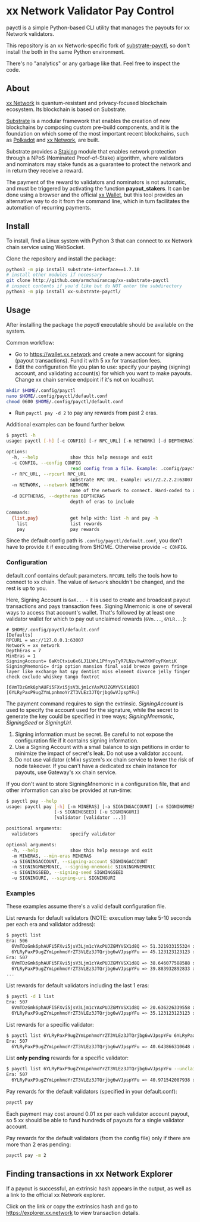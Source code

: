 # xx Network Validator Pay Control

payctl is a simple Python-based CLI utility that manages the payouts for xx Network validators.

This repository is an xx Network-specific fork of [substrate-payctl](https://github.com/stakelink/substrate-payctl), so don't install the both in the same Python environment.

There's no "analytics" or any garbage like that. Feel free to inspect the code.

## About 

[xx Network](https://xx.network) is quantum-resistant and privacy-focused blockchain ecosystem. Its blockchain is based on Substrate.

[Substrate](https://substrate.dev/) is a modular framework that enables the creation of new blockchains by composing custom pre-build components, and it is the foundation on which some of the most important recent blockchains, such as [Polkadot](https://polkadot.network/) and [xx Network](https://xx.network/), are built.

Substrate provides a [Staking](https://paritytech.github.io/substrate/master/pallet_staking/index.html) module that enables network protection through a NPoS (Nominated Proof-of-Stake) algorithm, where validators and nominators may stake funds as a guarantee to protect the network and in return they receive a reward.

The payment of the reward to validators and nominators is not automatic, and must be triggered by activating the function **payout_stakers**. It can be done using a browser and the official [xx Wallet](https://wallet.xx.network/), but this tool provides an alternative way to do it from the command line, which in turn facilitates the automation of recurring payments.

## Install

To install, find a Linux system with Python 3 that can connect to xx Network chain service using WebSocket.

Clone the repository and install the package:

```sh
python3 -m pip install substrate-interface==1.7.10
# install other modules if necessary
git clone http://github.com/armchairancap/xx-substrate-payctl
# inspect contents if you'd like but do NOT enter the subdirectory
python3 -m pip install xx-substrate-payctl/
```

## Usage

After installing the package the _payctl_ executable should be available on the system.

Common workflow:

- Go to https://wallet.xx.network and create a new account for signing (payout transactions). Fund it with 5 xx for transaction fees.
- Edit the configuration file you plan to use: specify your paying (signing) account, and validating account(s) for which you want to make payouts. Change xx chain service endpoint if it's not on localhost.

```sh
mkdir $HOME/.config/payctl
nano $HOME/.config/payctl/default.conf
chmod 0600 $HOME/.config/payctl/default.conf
```

- Run `payctl pay -d 2` to pay any rewards from past 2 eras. 

Additional examples can be found further below.

```sh
$ payctl -h
usage: payctl [-h] [-c CONFIG] [-r RPC_URL] [-n NETWORK] [-d DEPTHERAS] {list,pay} ...

options:
  -h, --help            show this help message and exit
  -c CONFIG, --config CONFIG
                        read config from a file. Example: .config/payctl/default.conf
  -r RPC_URL, --rpcurl RPC_URL
                        substrate RPC URL. Example: ws://2.2.2.2:63007
  -n NETWORK, --network NETWORK
                        name of the network to connect. Hard-coded to xx Network
  -d DEPTHERAS, --deptheras DEPTHERAS
                        depth of eras to include

Commands:
  {list,pay}            get help with: list -h and pay -h
    list                list rewards
    pay                 pay rewards

```

Since the default config path is `.config/payctl/default.conf`, you don't have to provide it if executing from $HOME. Otherwise provide `-c CONFIG`.

### Configuration 

default.conf contains default parameters. `RPCURL` tells the tools how to connect to xx chain. The value of `Network` shouldn't be changed, and the rest is up to you.

Here, Signing Account is `6aK...` - it is used to create and broadcast payout transactions and pays transaction fees. Signing Mnemonic is one of several ways to access that account's wallet. That's followed by at least one validator wallet for which to pay out unclaimed rewards (`6Vm...`, `6YLR...`):

```raw
# $HOME/.config/payctl/default.conf
[Defaults]
RPCURL = ws://127.0.0.1:63007
Network = xx network
DepthEras = 7
MinEras = 1
SigningAccount= 6aKtCtxiu6x6LJ1LWhL1PfnysTyR7LNzvYwAYKWFcyFKmtiK
SigningMnemonic= drip option mansion final void breeze govern fringe layer like exchange hat spy dentist miss element divorce jelly finger check exclude whiskey tango foxtrot

[6VmTDzGmk6phAUFi5FXvi5jsV3Ljm1cYAxPUJZGMYVSX1d8Q]
[6YLRyPaxP9ugZYmLpnhmoYrZT3VLEz3JTQrjbg6wVJpspYFu]
```

The payment command requires to sign the extrinsic. _SigningAccount_ is used to specify the account used for the signature, while the secret to generate the key could be specified in tree ways; _SigningMnemonic_, _SigningSeed_ or _SigningUri_. 

1. Signing information must be secret. Be careful to not expose the configuration file if it contains signing information.
2. Use a Signing Account with a small balance to sign petitions in order to minimize the impact of secret's leak. Do not use a validator account.
3. Do not use validator (cMix) system's xx chain service to lower the risk of node takeover. If you can't have a dedicated xx chain instance for payouts, use Gateway's xx chain service.

If you don't want to store SigningMnemonic in a configuration file, that and other information can also be provided at run-time:

```sh
$ payctl pay --help
usage: payctl pay [-h] [-m MINERAS] [-a SIGNINGACCOUNT] [-n SIGNINGMNEMONIC]
                  [-s SIGNINGSEED] [-u SIGNINGURI]
                  [validator [validator ...]]

positional arguments:
  validators            specify validator

optional arguments:
  -h, --help            show this help message and exit
  -m MINERAS, --min-eras MINERAS
  -a SIGNINGACCOUNT, --signing-account SIGNINGACCOUNT
  -n SIGNINGMNEMONIC, --signing-mnemonic SIGNINGMNEMONIC
  -s SIGNINGSEED, --signing-seed SIGNINGSEED
  -u SIGNINGURI, --signing-uri SIGNINGURI
```

### Examples

These examples assume there's a valid default configuration file.

List rewards for default validators (NOTE: execution may take 5-10 seconds per each era and validator address):

```sh
$ payctl list
Era: 506
  6VmTDzGmk6phAUFi5FXvi5jsV3Ljm1cYAxPUJZGMYVSX1d8Q => 51.321933155324 xx (claimed)
  6YLRyPaxP9ugZYmLpnhmoYrZT3VLEz3JTQrjbg6wVJpspYFu => 45.123123123123 xx (claimed)
Era: 507
  6VmTDzGmk6phAUFi5FXvi5jsV3Ljm1cYAxPUJZGMYVSX1d8Q => 38.646077588588 xx (claimed)
  6YLRyPaxP9ugZYmLpnhmoYrZT3VLEz3JTQrjbg6wVJpspYFu => 39.883932892833 xx (claimed)
...
```

List rewards for default validators including the last 1 eras:

```sh
$ payctl -d 1 list
Era: 507
  6VmTDzGmk6phAUFi5FXvi5jsV3Ljm1cYAxPUJZGMYVSX1d8Q => 20.636226339558 xx (claimed)
  6YLRyPaxP9ugZYmLpnhmoYrZT3VLEz3JTQrjbg6wVJpspYFu => 35.123123123123 xx (unclaimed)
```

List rewards for a specific validator:

```sh 
$ payctl list 6YLRyPaxP9ugZYmLpnhmoYrZT3VLEz3JTQrjbg6wVJpspYFu 6YLRyPaxP9ugZYmLpnhmoYrZT3VLEz3JTQrjbg6wVJpspYFu
Era: 507
  6YLRyPaxP9ugZYmLpnhmoYrZT3VLEz3JTQrjbg6wVJpspYFu => 40.643866310648 xx (claimed)
```

List **only pending** rewards for a specific validator:

```sh
$ payctl list 6YLRyPaxP9ugZYmLpnhmoYrZT3VLEz3JTQrjbg6wVJpspYFu --unclaimed
Era: 507
  6YLRyPaxP9ugZYmLpnhmoYrZT3VLEz3JTQrjbg6wVJpspYFu => 40.971542087938 xx (unclaimed)
```

Pay rewards for the default validators (specified in your default.conf):

```sh
payctl pay
```

Each payment may cost around 0.01 xx per each validator account payout, so 5 xx should be able to fund hundreds of payouts for a single validator account.

Pay rewards for the default validators (from the config file) only if there are more than 2 eras pending:

```sh
payctl pay -m 2
```

## Finding transactions in xx Network Explorer

If a payout is successful, an extrinsic hash appears in the output, as well as a link to the official xx Network explorer.

Click on the link or copy the extrinsics hash and go to https://explorer.xx.network to view transaction details.
